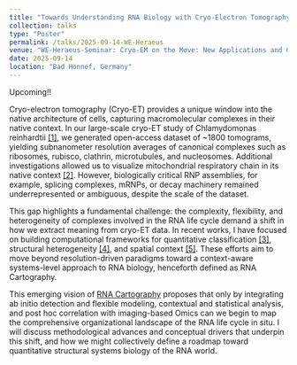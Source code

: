 ```yaml
---
title: "Towards Understanding RNA Biology with Cryo-Electron Tomography: Moving from Breathtaking Renderings to Quantitative, Context-Aware RNA Cartography"
collection: talks
type: "Poster"
permalink: /talks/2025-09-14-WE-Heraeus
venue: "WE-Heraeus-Seminar: Cryo‐EM on the Move: New Applications and Challenges"
date: 2025-09-14
location: "Bad Honnef, Germany"
---
```


Upcoming!!

Cryo-electron tomography (Cryo-ET) provides a unique window into the native architecture of cells, capturing macromolecular complexes in their native context. In our large-scale cryo-ET study of Chlamydomonas reinhardtii [[1]](/publication/2024-12-01-Towards-community-driven-visual-proteomics-with-large-scale-cryo-electron-tomography-of-Chlamydomonas-reinhardtii), we generated open-access dataset of ~1800 tomograms, yielding subnanometer resolution averages of canonical complexes such as ribosomes, rubisco, clathrin, microtubules, and nucleosomes. Additional investigations allowed us to visualize mitochondrial respiratory chain in its native context [[2]](/publication/2025-03-01-In-cell-architecture-of-the-mitochondrial-respiratory-chain). However, biologically critical RNP assemblies, for example, splicing complexes, mRNPs, or decay machinery remained underrepresented or ambiguous, despite the scale of the dataset.

This gap highlights a fundamental challenge: the complexity, flexibility, and heterogeneity of complexes involved in the RNA life cycle demand a shift in how we extract meaning from cryo-ET data. In recent works, I have focused on building computational frameworks for quantitative classification [[3]](/publication/2024-05-01-STOPGAP-an-open-source-package-for-template-matching-subtomogram-alignment-and-classification), structural heterogeneity [[4]](/publication/2024-08-01-CryoDRGN-ET-deep-reconstructing-generative-networks-for-visualizing-dynamic-biomolecules-inside-cells), and spatial context [[5]](/publication/2021-09-01-In-situ-cryo-electron-tomography-reveals-gradient-organization-of-ribosome-biogenesis-in-intact-nucleoli). These efforts aim to move beyond resolution-driven paradigms toward a context-aware systems-level approach to RNA biology, henceforth defined as RNA Cartography.

This emerging vision of [RNA Cartography](/initiatives/1-RNAcartography) proposes that only by integrating ab initio detection and flexible modeling, contextual and statistical analysis, and post hoc correlation with imaging-based Omics can we begin to map the comprehensive organizational landscape of the RNA life cycle in situ. I will discuss methodological advances and conceptual drivers that underpin this shift, and how we might collectively define a roadmap toward quantitative structural systems biology of the RNA world.
